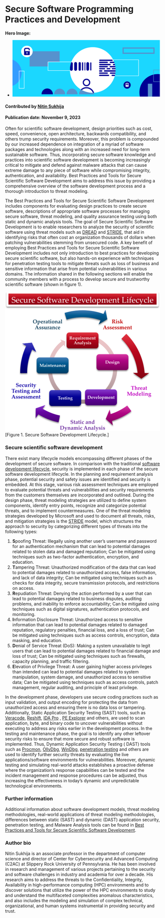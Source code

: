 # Secure Software Programming Practices and Development

**Hero Image:**

 - <img src='../../images/Blog_2312_SecurityB.png' />

#### Contributed by [Nitin Sukhija](https://www.linkedin.com/in/nitin-sukhija-a36882b6/)

#### Publication date: November 9, 2023

<!--
The Best Practices and Tools for Secure Scientific Software Development includes components for evaluating design practices to create secure software, descriptions of appropriate software processes for managing secure software, threat modeling, and quality assurance testing using both static and dynamic analysis tools.
-->

Often for scientific software development, design priorities such as cost, speed, convenience, open architecture, backwards compatibility, and others trump security requirements. Moreover, this problem is compounded by our increased dependence on integration of a myriad of software packages and technologies along with an increased need for long-term sustainable software. Thus, incorporating secure software knowledge and practices into scientific software development is becoming increasingly critical to mitigate and defend against malware attacks that can cause extreme damage to any piece of software while compromising integrity, authentication, and availability. Best Practices and Tools for Secure Scientific Software Development aims to address this issue by providing a comprehensive overview of the software development process and a thorough introduction to threat modeling.

The Best Practices and Tools for Secure Scientific Software Development includes components for evaluating design practices to create secure software, descriptions of appropriate software processes for managing secure software, threat modeling, and quality assurance testing using both static and dynamic analysis tools. The goal of Secure Scientific Software Development is to enable researchers to analyze the security of scientific software using threat models such as [DREAD](https://en.wikipedia.org/wiki/DREAD_(risk_assessment_model)) and [STRIDE](https://en.wikipedia.org/wiki/STRIDE_(security)), that aid in identifying risks that often cost an organization thousands of dollars when patching vulnerabilities stemming from unsecured code. A key benefit of employing Best Practices and Tools for Secure Scientific Software Development includes not only introduction to best practices for developing secure scientific software, but also hands-on experience with techniques for penetration testing tools to mitigate threats such as loss of business and sensitive information that arise from potential vulnerabilities in various domains. The information shared in the following sections will enable the community members with a process to develop secure and trustworthy scientific software (shown in figure 1).

<img src='../../images/2023-09-sec-sw-prg-practices-and-dev-nsukhija.png' class='page' />[Figure 1. Secure Software Development Lifecycle.]

### Secure scientific software development

There exist many lifecycle models encompassing different phases of the development of secure software. In comparison with the traditional [software development lifecycle](https://en.wikipedia.org/wiki/Systems_development_life_cycle), security is implemented in each phase of the secure software development lifecycle. In the planning and requirement analysis phase, potential security and safety issues are identified and security is embedded. At this stage, various risk assessment techniques are employed to evaluate potential threats and vulnerabilities and security requirements from the customers themselves are incorporated and outlined. During the design phase, threat modeling strategies are utilized to define system components, identify entry points, recognize and categorize potential threats, and to implement countermeasures. One of the threat modeling strategies developed by Microsoft and used to document all threats, risks, and mitigation strategies is the [STRIDE](https://learn.microsoft.com/en-us/azure/security/develop/threat-modeling-tool-threats) model, which structures  the approach to security by categorizing different types of threats into the following types:

1. **S**poofing Threat: Illegally using another user’s username and password for an authentication mechanism that can lead to potential damages related to stolen data and damaged reputation; Can be mitigated using techniques such as two-factor authentication, encryption, and education.
2. **T**ampering Threat: Unauthorized modification of the data that can lead to potential damages related to unauthorized access, false information, and lack of data integrity; Can be mitigated using techniques such as checks for data integrity, secure transmission protocols, and restrictions on access.
3. **R**epudiation Threat: Denying the action performed by a user that can lead to potential damages related to business disputes, auditing problems, and inability to enforce accountability; Can be mitigated using techniques such as digital signatures, authentication protocols, and monitoring.
4. **I**nformation Disclosure Threat: Unauthorized access to sensitive information that can lead to potential damages related to damaged reputation, regulatory penalties, financial loss, and a loss of trust; Can be mitigated using techniques such as access controls, encryption, data masking, and education.
5. **D**enial of Service Threat (DoS): Making a system unavailable to legit users that can lead to potential damages related to financial damage and loss of trust; Can be mitigated using techniques such as firewalls, capacity planning, and traffic filtering.
6. **E**levation of Privilege Threat: A user gaining higher access privileges than intended can lead to potential damages related to system manipulation, system damage, and unauthorized access to sensitive data; Can be mitigated using techniques such as access controls, patch management, regular auditing, and principle of least privilege.

In the development phase, developers use secure coding practices such as input validation, and output encoding for protecting the data from unauthorized access and ensuring there is no data loss or tampering. Additionally, Static Application Security Testing (SAST) tools, such as [Veracode](https://www.veracode.com/), [Reshift](https://docs.reshiftsecurity.com/), [IDA Pro](https://hex-rays.com/ida-pro/) , [PE Explorer](http://www.pe-explorer.com/) and others, are used to scan application, byte, and binary code to uncover vulnerabilities without executing to address any risks earlier in the development process. In the testing and maintenance phase, the goal is to identify any other leftover security risks to ensure that more secure and robust software is implemented. Thus, Dynamic Application Security Testing ( DAST) tools such as [Procmon](https://learn.microsoft.com/en-us/sysinternals/downloads/procmon), [OllyDbg](https://www.ollydbg.de/), [WinDbg](https://learn.microsoft.com/en-us/windows-hardware/drivers/debugger/), [penetration testing](https://en.wikipedia.org/wiki/Penetration_test) and others are used to identify further security threats by evaluating the live applications/software environments for vulnerabilities. Moreover, dynamic testing and simulating real-world attacks establishes a proactive defense where the organization’s response capabilities can be tested and the incident management and response procedures can be adjusted, thus increasing the effectiveness in today’s dynamic and unpredictable technological environments.

### Further information

Additional information about software development models, threat modeling methodologies, real-world applications of threat modeling methodologies, differences between static (SAST) and dynamic (DAST) application security, penetration testing, and Malware Analysis tools can be found in [Best Practices and Tools for Secure Scientific Software Development](https://zenodo.org/communities/secure-scientific-software-development/).


### Author bio

Nitin Sukhija is an associate professor in the department of computer science and director of Center for Cybersecurity and Advanced Computing (C2AC) at Slippery Rock University of Pennsylvania. He has been involved in research and management of various projects pertaining to the security and software challenges in industry and academia for over a decade. His research aims to address the threats to the Confidentiality, Integrity, Availability in high-performance computing (HPC) environments and to discover solutions that utilize the power of the HPC environments to study and understand the multifaceted complexities anomalous characteristics, and also includes the modeling and simulation of complex technical, organizational, and human systems instrumental in providing security and trust.

<!---
Publish: yes
Topics: software development, testing
--->
